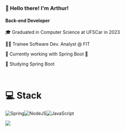 ### 👋 Hello there! I'm Arthur!

#### **Back-end Developer**
🎓 Graduated in Computer Science at UFSCar in 2023

👨‍💻 Trainee Software Dev. Analyst @ FIT

🔭 Currently working with Spring Boot 🍃

🌱 Studying Spring Boot

<br>

# 💻 Stack
![Spring](https://img.shields.io/badge/spring-%236DB33F.svg?style=for-the-badge&logo=spring&logoColor=darkgreen)![NodeJS](https://img.shields.io/badge/node.js-6DA55F?style=for-the-badge&logo=node.js&logoColor=darkgreen)![JavaScript](https://img.shields.io/badge/javascript-%23323330.svg?style=for-the-badge&logo=javascript&logoColor=yellow)

<a href="https://github.com/arthfernando/arthfernando">
  <img align="center" src="https://github-readme-stats.vercel.app/api/top-langs/?username=arthfernando&layout=donut&theme=gruvbox&count_private=true"/>
</a>

<!--
**arthfernando/arthfernando** is a ✨ _special_ ✨ repository because its `README.md` (this file) appears on your GitHub profile.

Here are some ideas to get you started:

- 🔭 I’m currently working on ...
- 🌱 I’m currently learning ...
- 👯 I’m looking to collaborate on ...
- 🤔 I’m looking for help with ...
- 💬 Ask me about ...
- 📫 How to reach me: ...
- 😄 Pronouns: ...
- ⚡ Fun fact: ...
-->
